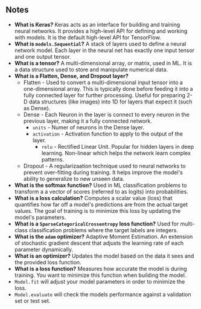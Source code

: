 ## Notes
* **What is Keras?** Keras acts as an interface for building and training neural networks. It provides a high-level API for defining and working with models. It is the default high-level API for TensorFlow.
* **What is `models.Sequential`?** A stack of layers used to define a neural network model. Each layer in the neural net has exactly one input tensor and one output tensor.
* **What is a tensor?** A multi-dimensional array, or matrix, used in ML. It is a data structure used to store and manipulate numerical data.
* **What is a Flatten, Dense, and Dropout layer?**
	* Flatten - Used to convert a multi-dimensional input tensor into a one-dimensional array. This is typically done before feeding it into a fully connected layer for further processing. Useful for preparing 2-D data structures (like images) into 1D for layers that expect it (such as Dense).
	* Dense - Each Neuron in the layer is connect to every neuron in the previous layer, making it a fully connected network.
		* `units` - Numer of neurons in the Dense layer.
		* `activation` - Activation function to apply to the output of the layer.
			* `relu` - Rectified Linear Unit. Popular for hidden layers in deep learning. Non-linear which helps the network learn complex patterns.
	* Dropout - A regularizaation technique used to neural networks to prevent over-fitting during training. It helps improve the model's ability to generalize to new unseen data.
* **What is the softmax function?** Used in ML classification problems to transform a a vector of scores (referred to as logits) into probabilities.
* **What is a loss calculation?** Computes a scalar value (loss) that quantifies how far off a model's predictions are from the actual target values. The goal of training is to minimize this loss by updating the model's parameters.
* **What is a `SparseCategoricalCrossentropy` loss function?** Used for multi-class classification problems where the target labels are integers.
* **What is the `adam` optimizer?** Adaptive Moment Estimation. An extension of stochastic gradient descent that adjusts the learning rate of each parameter dynamically.
* **What is an optimizer?** Updates the model based on the data it sees and the provided loss function.
* **What is a loss function?** Measures how accurate the model is during training. You want to minimize this function when building the model.
* `Model.fit` will adjust your model parameters in order to minimize the loss.
* `Model.evaluate` will check the models performance against a validation set or test set.